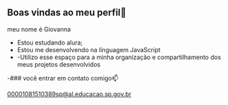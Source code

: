 ## Boas vindas ao meu perfil💙

meu nome é Giovanna 

- Estou estudando alura;
- Estou me desenvolvendo na línguagem JavaScript
- -Utilizo esse espaço para a minha organização e compartilhamento dos meus projetos desenvolvidos

-### você entrar em contato comigo📫

00001081510389sp@al.educacao.sp.gov.br
